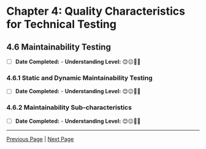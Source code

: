 # Chapter 4: Quality Characteristics for Technical Testing

## 4.6 Maintainability Testing

- [ ] **Date Completed:** - **Understanding Level:** 😊😐🤢🤮

### 4.6.1 Static and Dynamic Maintainability Testing

- [ ] **Date Completed:** - **Understanding Level:** 😊😐🤢🤮

### 4.6.2 Maintainability Sub-characteristics

- [ ] **Date Completed:** - **Understanding Level:** 😊😐🤢🤮

---

[Previous Page](4.5-performance-testing.md) | [Next Page](4.7-portability-testing.md)
